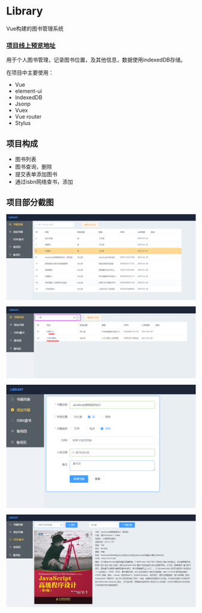 # Library  #
Vue构建的图书管理系统

### [项目线上预览地址](https://excelav.github.io/#/) ###

用于个人图书管理，记录图书位置，及其他信息，数据使用indexedDB存储。

在项目中主要使用：
- Vue
- element-ui 
- IndexedDB
- Jsonp
- Vuex
- Vue router
- Stylus

## 项目构成 ##

- 图书列表
- 图书查询，删除
- 提交表单添加图书
- 通过isbn网络查书，添加

## 项目部分截图 ##

![](./images/bookList.png)

![](./images/bookSearch.png)

![](./images/bookForm.png)

![](./images/isbnSearch.png)

